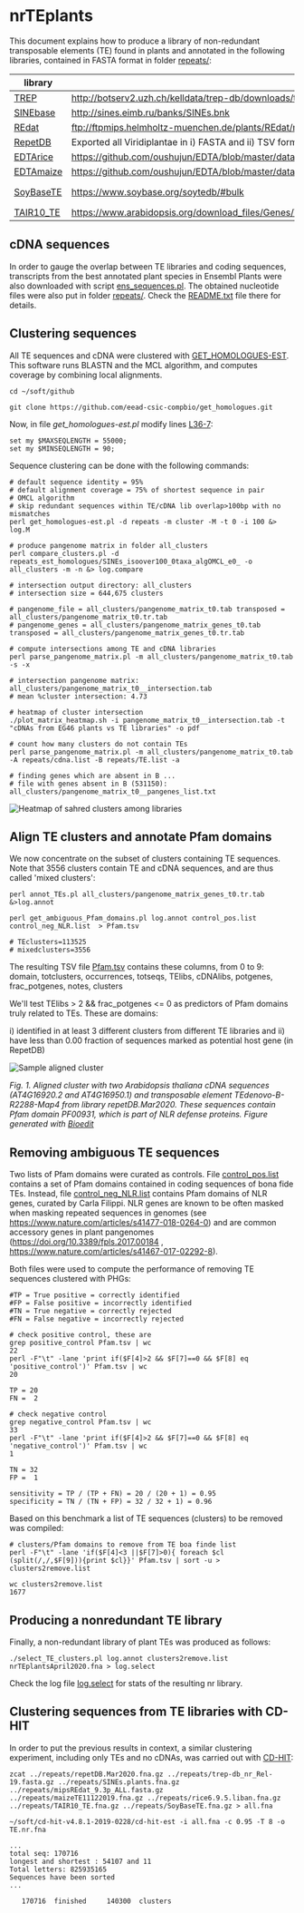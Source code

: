 
# nrTEplants

This document explains how to produce a library of non-redundant transposable elements (TE) found in plants and annotated in the following libraries, contained in FASTA format in folder [repeats/](./repeats/): 

|library|files downloaded|sequences|publication|
|-------|----------------|---------|-----------|
|[TREP](http://botserv2.uzh.ch/kelldata/trep-db)|http://botserv2.uzh.ch/kelldata/trep-db/downloads/trep-db_nr_Rel-19.fasta.gz|4162||
|[SINEbase](http://sines.eimb.ru)|http://sines.eimb.ru/banks/SINEs.bnk|60|https://www.ncbi.nlm.nih.gov/pubmed/23203982|
|[REdat](https://pgsb.helmholtz-muenchen.de/plant/recat)|ftp://ftpmips.helmholtz-muenchen.de/plants/REdat/mipsREdat_9.3p_ALL.fasta.gz|61730|https://www.ncbi.nlm.nih.gov/pubmed/23203886|
|[RepetDB](http://urgi.versailles.inra.fr/repetdb/begin.do)|Exported all Viridiplantae in i) FASTA and ii) TSV formats|33416|https://www.ncbi.nlm.nih.gov/pubmed/30719103|
|[EDTArice](https://github.com/oushujun/EDTA)|https://github.com/oushujun/EDTA/blob/master/database/rice6.9.5.liban|2431|https://europepmc.org/article/MED/31843001|
|[EDTAmaize](https://github.com/oushujun/EDTA)|https://github.com/oushujun/EDTA/blob/master/database/maizeTE11122019|1362|
|[SoyBaseTE](https://www.soybase.org/soytedb)|https://www.soybase.org/soytedb/#bulk|38664|http://www.biomedcentral.com/1471-2164/11/113|
|[TAIR10_TE](https://www.arabidopsis.org)|https://www.arabidopsis.org/download_files/Genes/TAIR10_genome_release/TAIR10_transposable_elements/TAIR10_TE.fas|31189||


## cDNA sequences

In order to gauge the overlap between TE libraries and coding sequences, transcripts from the best annotated plant species in Ensembl Plants were also downloaded with script [ens_sequences.pl](../../compara/ens_sequences.pl). The obtained nucleotide files were also put in folder [repeats/](./repeats/). Check the [README.txt](./repeats/README.txt) file there for details.

## Clustering sequences

All TE sequences and cDNA were clustered with [GET_HOMOLOGUES-EST](https://github.com/eead-csic-compbio/get_homologues). This software runs BLASTN and the MCL algorithm, and computes coverage by combining local alignments. 

```
cd ~/soft/github

git clone https://github.com/eead-csic-compbio/get_homologues.git
```

Now, in file *get_homologues-est.pl* modify lines [L36-7](https://github.com/eead-csic-compbio/get_homologues/blob/04d3937fff2331705ef4d713f932b630a245a368/get_homologues-est.pl#L36):
```
set my $MAXSEQLENGTH = 55000;
set my $MINSEQLENGTH = 90;
```

Sequence clustering can be done with the following commands:
```
# default sequence identity = 95%
# default alignment coverage = 75% of shortest sequence in pair
# OMCL algorithm
# skip redundant sequences within TE/cDNA lib overlap>100bp with no mismatches
perl get_homologues-est.pl -d repeats -m cluster -M -t 0 -i 100 &> log.M

# produce pangenome matrix in folder all_clusters
perl compare_clusters.pl -d repeats_est_homologues/SINEs_isoover100_0taxa_algOMCL_e0_ -o all_clusters -m -n &> log.compare

# intersection output directory: all_clusters
# intersection size = 644,675 clusters

# pangenome_file = all_clusters/pangenome_matrix_t0.tab transposed = all_clusters/pangenome_matrix_t0.tr.tab
# pangenome_genes = all_clusters/pangenome_matrix_genes_t0.tab transposed = all_clusters/pangenome_matrix_genes_t0.tr.tab

# compute intersections among TE and cDNA libraries
perl parse_pangenome_matrix.pl -m all_clusters/pangenome_matrix_t0.tab -s -x

# intersection pangenome matrix: all_clusters/pangenome_matrix_t0__intersection.tab
# mean %cluster intersection: 4.73

# heatmap of cluster intersection
./plot_matrix_heatmap.sh -i pangenome_matrix_t0__intersection.tab -t "cDNAs from EG46 plants vs TE libraries" -o pdf

# count how many clusters do not contain TEs
perl parse_pangenome_matrix.pl -m all_clusters/pangenome_matrix_t0.tab -A repeats/cdna.list -B repeats/TE.list -a

# finding genes which are absent in B ...
# file with genes absent in B (531150): all_clusters/pangenome_matrix_t0__pangenes_list.txt
```
![Heatmap of sahred clusters among libraries](./pics/pangenome_matrix_t0__intersection_heatmap.png)

## Align TE clusters and annotate Pfam domains

We now concentrate on the subset of clusters containing TE sequences. Note that 3556 clusters contain TE and cDNA sequences, and are thus called 'mixed clusters':

```
perl annot_TEs.pl all_clusters/pangenome_matrix_genes_t0.tr.tab &>log.annot

perl get_ambiguous_Pfam_domains.pl log.annot control_pos.list control_neg_NLR.list  > Pfam.tsv

# TEclusters=113525
# mixedclusters=3556
```
 
The resulting TSV file [Pfam.tsv](./Pfam.tsv) contains these columns, from 0 to 9: domain, totclusters, occurrences, totseqs, TElibs, cDNAlibs, potgenes, frac_potgenes, notes, clusters

We'll test TElibs > 2 && frac_potgenes <= 0 as predictors of Pfam domains truly related to TEs. These are domains:

i) identified in at least 3 different clusters from different TE libraries and
ii) have less than 0.00 fraction of sequences marked as potential host gene (in RepetDB)

![Sample aligned cluster](./pics/269_AT4G16920.2.png)

*Fig. 1. Aligned cluster with two Arabidopsis thaliana cDNA sequences (AT4G16920.2 and AT4G16950.1) and transposable element TEdenovo-B-R2288-Map4 from library repetDB.Mar2020. These sequences contain Pfam domain PF00931, which is part of NLR defense proteins.  Figure generated with [Bioedit](https://www.researchgate.net/publication/258565830_BioEdit_An_important_software_for_molecular_biology)*

## Removing ambiguous TE sequences

Two lists of Pfam domains were curated as controls. 
File [control_pos.list](./control_pos.list) contains a set of Pfam domains contained in coding sequences of bona fide TEs. 
Instead, file [control_neg_NLR.list](./control_neg_NLR.list) contains Pfam domains of NLR genes, curated by Carla Filippi. NLR genes are known to be often masked when masking repeated sequences in genomes (see https://www.nature.com/articles/s41477-018-0264-0) and are common accessory genes in plant pangenomes (https://doi.org/10.3389/fpls.2017.00184 , https://www.nature.com/articles/s41467-017-02292-8).

Both files were used to compute the performance of removing TE sequences clustered with PHGs:

```
#TP = True positive = correctly identified
#FP = False positive = incorrectly identified
#TN = True negative = correctly rejected
#FN = False negative = incorrectly rejected

# check positive control, these are
grep positive_control Pfam.tsv | wc
22
perl -F"\t" -lane 'print if($F[4]>2 && $F[7]==0 && $F[8] eq 'positive_control')' Pfam.tsv | wc
20

TP = 20
FN =  2

# check negative control
grep negative_control Pfam.tsv | wc
33
perl -F"\t" -lane 'print if($F[4]>2 && $F[7]==0 && $F[8] eq 'negative_control')' Pfam.tsv | wc
1

TN = 32
FP =  1

sensitivity = TP / (TP + FN) = 20 / (20 + 1) = 0.95
specificity = TN / (TN + FP) = 32 / 32 + 1) = 0.96
```

Based on this benchmark a list of TE sequences (clusters) to be removed was compiled:
```
# clusters/Pfam domains to remove from TE boa finde list
perl -F"\t" -lane 'if($F[4]<3 ||$F[7]>0){ foreach $cl (split(/,/,$F[9])){print $cl}}' Pfam.tsv | sort -u > clusters2remove.list

wc clusters2remove.list
1677
```

## Producing a nonredundant TE library

Finally, a non-redundant library of plant TEs was produced as follows:

```
./select_TE_clusters.pl log.annot clusters2remove.list nrTEplantsApril2020.fna > log.select
```

Check the log file [log.select](./log.select) for stats of the resulting nr library.

## Clustering sequences from TE libraries with CD-HIT

In order to put the previous results in context, a similar clustering experiment, including only TEs and no cDNAs, was carried out with [CD-HIT](http://weizhongli-lab.org/cd-hit):

```
zcat ../repeats/repetDB.Mar2020.fna.gz ../repeats/trep-db_nr_Rel-19.fasta.gz ../repeats/SINEs.plants.fna.gz ../repeats/mipsREdat_9.3p_ALL.fasta.gz ../repeats/maizeTE11122019.fna.gz ../repeats/rice6.9.5.liban.fna.gz ../repeats/TAIR10_TE.fna.gz ../repeats/SoyBaseTE.fna.gz > all.fna

~/soft/cd-hit-v4.8.1-2019-0228/cd-hit-est -i all.fna -c 0.95 -T 8 -o TE.nr.fna

...
total seq: 170716
longest and shortest : 54107 and 11
Total letters: 825935165
Sequences have been sorted
...

   170716  finished     140300  clusters
```
